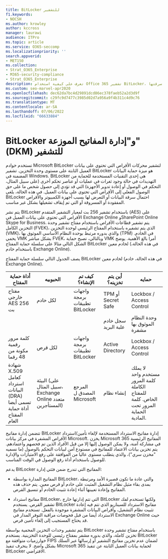 ```yaml
---
title: BitLocker للتشفير
f1.keywords:
- NOCSH
ms.author: krowley
author: kccross
manager: laurawi
audience: ITPro
ms.topic: article
ms.service: O365-seccomp
ms.localizationpriority: ''
search.appverid:
- MET150
ms.collection:
- Strat_O365_Enterprise
- M365-security-compliance
- Strat_O365_Enterprise
description: تعرف على كيفية استخدام Office 365 تشفير BitLocker، ما يقلل من احتمالية سرقة البيانات بسبب فقدان أجهزة الكمبيوتر والأقراص أو سرقتها.
ms.custom: seo-marvel-apr2020
ms.openlocfilehash: dec62da7bc4d29891dcd86ec378faeb52a2d3d9f
ms.sourcegitcommit: c29fc9d7477c3985d02d7a956a9f4b311c4d9c76
ms.translationtype: MT
ms.contentlocale: ar-SA
ms.lasthandoff: 07/06/2022
ms.locfileid: "66633884"
---
```

# <a name="bitlocker-and-distributed-key-manager-dkm-for-encryption"></a>BitLocker و"إدارة المفاتيح الموزعة" (DKM) للتشفير

تستخدم خوادم Microsoft BitLocker لتشفير محركات الأقراص التي تحتوي على بيانات العميل الثابتة على مستوى وحدة التخزين. تشفير BitLocker هو ميزة حماية البيانات المضمنة في Windows. BitLocker هي إحدى التقنيات المستخدمة للحماية من التهديدات في حالة وجود ثغرات في عمليات أو عناصر تحكم أخرى (على سبيل المثال، التحكم في الوصول أو إعادة تدوير الأجهزة) التي قد تؤدي إلى حصول شخص ما على حق الوصول الفعلي إلى الأقراص التي تحتوي على بيانات العميل. في هذه الحالة، يلغي BitLocker احتمال سرقة البيانات أو التعرض لها بسبب أجهزة الكمبيوتر والأقراص المفقودة أو المسروقة أو التي تم إيقاف تشغيلها بشكل غير مناسب.

يتم نشر BitLocker باستخدام تشفير 256 بت لمعيار التشفير المتقدم (AES) على الأقراص التي تحتوي على بيانات العميل في Exchange Online وSharePoint Online Skype for Business. يتم تشفير قطاعات الأقراص باستخدام مفتاح تشفير وحدة التخزين الكامل (FVEK)، الذي يتم تشفيره باستخدام المفتاح الرئيسي لوحدة التخزين (VMK)، والذي بدوره مرتبط بوحدة النظام الأساسي الموثوق بها (TPM) في الخادم. يحمي VMK بشكل مباشر FVEK، وبالتالي، تصبح حماية VMK أمرا بالغ الأهمية. يوضح الشكل التالي مثالا على سلسلة حماية المفتاح BitLocker لخادم معين (في هذه الحالة، باستخدام خادم Exchange Online).

يصف الجدول التالي سلسلة حماية المفتاح BitLocker لخادم معين (في هذه الحالة، خادم Exchange Online).

| أداة حماية المفتاح | الحبوبيه | كيف تم الإنشاء؟ | أين يتم تخزينه؟ | حمايه |
|--------------------------------------------------------------------------------|-------------------------------------------------|----------------|-------------------------|--------------------------------------------------------------------------------------------------|
| مفتاح خارجي AES 256 بت | لكل خادم | واجهات برمجة تطبيقات BitLocker | TPM أو Secret Safe | Lockbox / Access Control |
|  |  |  | سجل خادم علبة البريد | وحدة النظام الموثوق بها مشفرة |
| كلمة مرور رقمية مكونة من 48 رقما | لكل قرص | واجهات برمجة تطبيقات BitLocker | Active Directory | Lockbox / Access Control |
| شهادة X.509 كعامل استرداد البيانات (DRA) تسمى أيضا أداة حماية المفتاح العام | البيئة (على سبيل المثال، Exchange Online متعدد المستأجرين) | المرجع المصدق ل Microsoft | إنشاء نظام | لا يملك مستخدم واحد كلمة المرور الكاملة للمفتاح الخاص. كلمة المرور تحت الحماية المادية. |


تتضمن إدارة مفاتيح BitLocker إدارة مفاتيح الاسترداد المستخدمة لإلغاء تأمين/استرداد الأقراص المشفرة في مركز بيانات Microsoft. يخزن Microsoft 365 المفاتيح الرئيسية في مشاركة آمنة، ولا يمكن الوصول إليها إلا من قبل الأفراد الذين تم فحصهم واعتمادهم. يتم تخزين بيانات الاعتماد للمفاتيح في مستودع آمن لبيانات التحكم بالوصول (ما نسميه "مخزن سري")، والذي يتطلب مستوى عاليا من الموافقة على رفع الامتيازات والإدارة للوصول باستخدام أداة رفع الوصول في الوقت المناسب.

يدعم BitLocker المفاتيح التي تندرج ضمن فئتي إدارة:

- المفاتيح المدارة بواسطة BitLocker، والتي عادة ما تكون قصيرة الأمد ومرتبطة بمدى بقاء مثيل نظام التشغيل المثبت على خادم أو قرص معين. يتم حذف هذه المفاتيح وإعادة تعيينها أثناء إعادة تثبيت الخادم أو تنسيق القرص.

- مفاتيح استرداد BitLocker، التي تتم إدارتها خارج BitLocker ولكنها تستخدم لفك تشفير القرص. يستخدم BitLocker مفاتيح الاسترداد للسيناريو الذي تتم فيه إعادة تثبيت نظام التشغيل، وأقراص البيانات المشفرة موجودة بالفعل. تستخدم مفاتيح الاسترداد أيضا من قبل فحوصات مراقبة التوفر المدار في Exchange Online حيث قد يحتاج المستجيب إلى إلغاء تأمين قرص.

يتم تشفير وحدات التخزين المحمية بواسطة BitLocker باستخدام مفتاح تشفير وحدة تخزين كاملة، والذي بدوره مشفر بمفتاح رئيسي للوحدة التخزينية. يستخدم BitLocker خوارزميات متوافقة مع FIPS لضمان عدم تخزين مفاتيح التشفير أو إرسالها عبر السلك بشكل واضح. لا ينحرف تنفيذ Microsoft 365 لحماية بيانات العميل الثابتة عن تنفيذ BitLocker الافتراضي.
